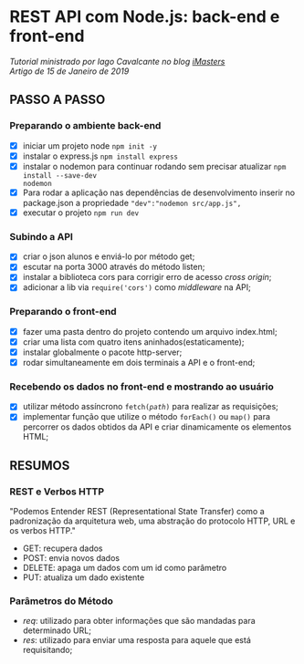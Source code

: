 # REST API com Node.js: back-end e front-end

_Tutorial ministrado por Iago Cavalcante no blog [iMasters](https://imasters.com.br/back-end/rest-api-com-node-js-back-end-e-front-end)_\
_Artigo de 15 de Janeiro de 2019_

## PASSO A PASSO

### Preparando o ambiente back-end

-   [x] iniciar um projeto node <code>npm init -y</code>
-   [x] instalar o express.js <code>npm install express</code>
-   [x] instalar o nodemon para continuar rodando sem precisar atualizar <code>npm install --save-dev nodemon</code>
-   [x] Para rodar a aplicação nas dependências de desenvolvimento inserir no package.json a propriedade <code>"dev":"nodemon src/app.js",</code>
-   [x] executar o projeto <code>npm run dev</code>

### Subindo a API

-   [x] criar o json alunos e enviá-lo por método get;
-   [x] escutar na porta 3000 através do método listen;
-   [x] instalar a biblioteca cors para corrigir erro de acesso _cross origin_;
-   [x] adicionar a lib via <code>require('cors')</code> como _middleware_ na API;

### Preparando o front-end

-   [x] fazer uma pasta dentro do projeto contendo um arquivo index.html;
-   [x] criar uma lista com quatro itens aninhados(estaticamente);
-   [x] instalar globalmente o pacote http-server;
-   [x] rodar simultaneamente em dois terminais a API e o front-end;

### Recebendo os dados no front-end e mostrando ao usuário

-   [x] utilizar método assíncrono <code>fetch(_path_)</code> para realizar as requisições;
-   [x] implementar função que utilize o método <code>forEach()</code> ou <code>map()</code> para percorrer os dados obtidos da API e criar dinamicamente os elementos HTML;

## RESUMOS

### REST e Verbos HTTP

"Podemos Entender REST (Representational State Transfer) como a padronização da arquitetura web, uma abstração do protocolo HTTP, URL e os verbos HTTP."

-   GET: recupera dados
-   POST: envia novos dados
-   DELETE: apaga um dados com um id como parâmetro
-   PUT: atualiza um dado existente

### Parâmetros do Método

-   _req_: utilizado para obter informações que são mandadas para determinado URL;
-   _res_: utilizado para enviar uma resposta para aquele que está requisitando;
